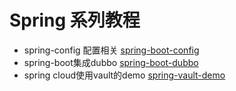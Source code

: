 # Spring 系列教程

* spring-config 配置相关 [spring-boot-config](./spring-boot-config/README.md)
* spring-boot集成dubbo [spring-boot-dubbo](./spring-boot-dubbo/README.md)
* spring cloud使用vault的demo [spring-vault-demo](./spring-vault-demo/README.md)